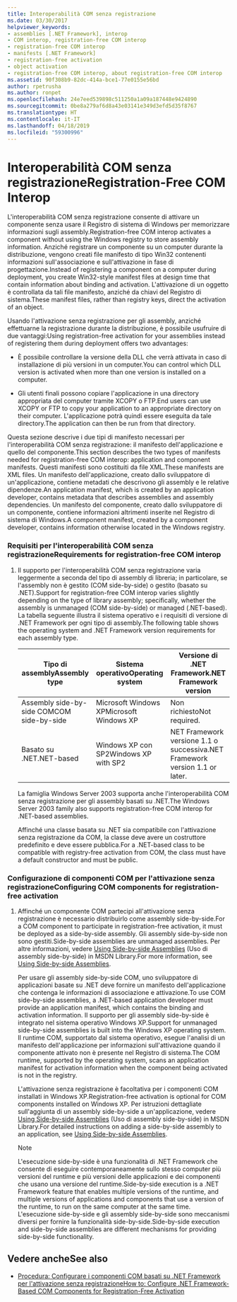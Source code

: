 ```yaml
---
title: Interoperabilità COM senza registrazione
ms.date: 03/30/2017
helpviewer_keywords:
- assemblies [.NET Framework], interop
- COM interop, registration-free COM interop
- registration-free COM interop
- manifests [.NET Framework]
- registration-free activation
- object activation
- registration-free COM interop, about registration-free COM interop
ms.assetid: 90f308b9-82dc-414a-bce1-77e0155e56bd
author: rpetrusha
ms.author: ronpet
ms.openlocfilehash: 24e7eed539898c511250a1a09a187448e9424890
ms.sourcegitcommit: 0be8a279af6d8a43e03141e349d3efd5d35f8767
ms.translationtype: HT
ms.contentlocale: it-IT
ms.lasthandoff: 04/18/2019
ms.locfileid: "59300996"
---
```

# <a name="registration-free-com-interop"></a><span data-ttu-id="486a1-102">Interoperabilità COM senza registrazione</span><span class="sxs-lookup"><span data-stu-id="486a1-102">Registration-Free COM Interop</span></span>
<span data-ttu-id="486a1-103">L'interoperabilità COM senza registrazione consente di attivare un componente senza usare il Registro di sistema di Windows per memorizzare informazioni sugli assembly.</span><span class="sxs-lookup"><span data-stu-id="486a1-103">Registration-free COM interop activates a component without using the Windows registry to store assembly information.</span></span> <span data-ttu-id="486a1-104">Anziché registrare un componente su un computer durante la distribuzione, vengono creati file manifesto di tipo Win32 contenenti informazioni sull'associazione e sull'attivazione in fase di progettazione.</span><span class="sxs-lookup"><span data-stu-id="486a1-104">Instead of registering a component on a computer during deployment, you create Win32-style manifest files at design time that contain information about binding and activation.</span></span> <span data-ttu-id="486a1-105">L'attivazione di un oggetto è controllata da tali file manifesto, anziché da chiavi del Registro di sistema.</span><span class="sxs-lookup"><span data-stu-id="486a1-105">These manifest files, rather than registry keys, direct the activation of an object.</span></span>  
  
 <span data-ttu-id="486a1-106">Usando l'attivazione senza registrazione per gli assembly, anziché effettuarne la registrazione durante la distribuzione, è possibile usufruire di due vantaggi:</span><span class="sxs-lookup"><span data-stu-id="486a1-106">Using registration-free activation for your assemblies instead of registering them during deployment offers two advantages:</span></span>  
  
-   <span data-ttu-id="486a1-107">È possibile controllare la versione della DLL che verrà attivata in caso di installazione di più versioni in un computer.</span><span class="sxs-lookup"><span data-stu-id="486a1-107">You can control which DLL version is activated when more than one version is installed on a computer.</span></span>  
  
-   <span data-ttu-id="486a1-108">Gli utenti finali possono copiare l'applicazione in una directory appropriata del computer tramite XCOPY o FTP.</span><span class="sxs-lookup"><span data-stu-id="486a1-108">End users can use XCOPY or FTP to copy your application to an appropriate directory on their computer.</span></span> <span data-ttu-id="486a1-109">L'applicazione potrà quindi essere eseguita da tale directory.</span><span class="sxs-lookup"><span data-stu-id="486a1-109">The application can then be run from that directory.</span></span>  
  
 <span data-ttu-id="486a1-110">Questa sezione descrive i due tipi di manifesto necessari per l'interoperabilità COM senza registrazione: il manifesto dell'applicazione e quello del componente.</span><span class="sxs-lookup"><span data-stu-id="486a1-110">This section describes the two types of manifests needed for registration-free COM interop: application and component manifests.</span></span> <span data-ttu-id="486a1-111">Questi manifesti sono costituiti da file XML.</span><span class="sxs-lookup"><span data-stu-id="486a1-111">These manifests are XML files.</span></span> <span data-ttu-id="486a1-112">Un manifesto dell'applicazione, creato dallo sviluppatore di un'applicazione, contiene metadati che descrivono gli assembly e le relative dipendenze.</span><span class="sxs-lookup"><span data-stu-id="486a1-112">An application manifest, which is created by an application developer, contains metadata that describes assemblies and assembly dependencies.</span></span> <span data-ttu-id="486a1-113">Un manifesto del componente, creato dallo sviluppatore di un componente, contiene informazioni altrimenti inserite nel Registro di sistema di Windows.</span><span class="sxs-lookup"><span data-stu-id="486a1-113">A component manifest, created by a component developer, contains information otherwise located in the Windows registry.</span></span>  
  
### <a name="requirements-for-registration-free-com-interop"></a><span data-ttu-id="486a1-114">Requisiti per l'interoperabilità COM senza registrazione</span><span class="sxs-lookup"><span data-stu-id="486a1-114">Requirements for registration-free COM interop</span></span>  
  
1. <span data-ttu-id="486a1-115">Il supporto per l'interoperabilità COM senza registrazione varia leggermente a seconda del tipo di assembly di libreria; in particolare, se l'assembly non è gestito (COM side-by-side) o gestito (basato su .NET).</span><span class="sxs-lookup"><span data-stu-id="486a1-115">Support for registration-free COM interop varies slightly depending on the type of library assembly; specifically, whether the assembly is unmanaged (COM side-by-side) or managed (.NET-based).</span></span> <span data-ttu-id="486a1-116">La tabella seguente illustra il sistema operativo e i requisiti di versione di .NET Framework per ogni tipo di assembly.</span><span class="sxs-lookup"><span data-stu-id="486a1-116">The following table shows the operating system and .NET Framework version requirements for each assembly type.</span></span>  
  
    |<span data-ttu-id="486a1-117">Tipo di assembly</span><span class="sxs-lookup"><span data-stu-id="486a1-117">Assembly type</span></span>|<span data-ttu-id="486a1-118">Sistema operativo</span><span class="sxs-lookup"><span data-stu-id="486a1-118">Operating system</span></span>|<span data-ttu-id="486a1-119">Versione di .NET Framework</span><span class="sxs-lookup"><span data-stu-id="486a1-119">.NET Framework version</span></span>|  
    |-------------------|----------------------|----------------------------|  
    |<span data-ttu-id="486a1-120">Assembly side-by-side COM</span><span class="sxs-lookup"><span data-stu-id="486a1-120">COM side-by-side</span></span>|<span data-ttu-id="486a1-121">Microsoft Windows XP</span><span class="sxs-lookup"><span data-stu-id="486a1-121">Microsoft Windows XP</span></span>|<span data-ttu-id="486a1-122">Non richiesto</span><span class="sxs-lookup"><span data-stu-id="486a1-122">Not required.</span></span>|  
    |<span data-ttu-id="486a1-123">Basato su .NET</span><span class="sxs-lookup"><span data-stu-id="486a1-123">.NET-based</span></span>|<span data-ttu-id="486a1-124">Windows XP con SP2</span><span class="sxs-lookup"><span data-stu-id="486a1-124">Windows XP with SP2</span></span>|<span data-ttu-id="486a1-125">NET Framework versione 1.1 o successiva.</span><span class="sxs-lookup"><span data-stu-id="486a1-125">NET Framework version 1.1 or later.</span></span>|  
  
     <span data-ttu-id="486a1-126">La famiglia Windows Server 2003 supporta anche l'interoperabilità COM senza registrazione per gli assembly basati su .NET.</span><span class="sxs-lookup"><span data-stu-id="486a1-126">The Windows Server 2003 family also supports registration-free COM interop for .NET-based assemblies.</span></span>  
  
     <span data-ttu-id="486a1-127">Affinché una classe basata su .NET sia compatibile con l'attivazione senza registrazione da COM, la classe deve avere un costruttore predefinito e deve essere pubblica.</span><span class="sxs-lookup"><span data-stu-id="486a1-127">For a .NET-based class to be compatible with registry-free activation from COM, the class must have a default constructor and must be public.</span></span>  
  
### <a name="configuring-com-components-for-registration-free-activation"></a><span data-ttu-id="486a1-128">Configurazione di componenti COM per l'attivazione senza registrazione</span><span class="sxs-lookup"><span data-stu-id="486a1-128">Configuring COM components for registration-free activation</span></span>  
  
1. <span data-ttu-id="486a1-129">Affinché un componente COM partecipi all'attivazione senza registrazione è necessario distribuirlo come assembly side-by-side.</span><span class="sxs-lookup"><span data-stu-id="486a1-129">For a COM component to participate in registration-free activation, it must be deployed as a side-by-side assembly.</span></span> <span data-ttu-id="486a1-130">Gli assembly side-by-side non sono gestiti.</span><span class="sxs-lookup"><span data-stu-id="486a1-130">Side-by-side assemblies are unmanaged assemblies.</span></span>  <span data-ttu-id="486a1-131">Per altre informazioni, vedere [Using Side-by-side Assemblies](/windows/desktop/SbsCs/using-side-by-side-assemblies) (Uso di assembly side-by-side) in MSDN Library.</span><span class="sxs-lookup"><span data-stu-id="486a1-131">For more information, see [Using Side-by-side Assemblies](/windows/desktop/SbsCs/using-side-by-side-assemblies).</span></span>  
  
     <span data-ttu-id="486a1-132">Per usare gli assembly side-by-side COM, uno sviluppatore di applicazioni basate su .NET deve fornire un manifesto dell'applicazione che contenga le informazioni di associazione e attivazione.</span><span class="sxs-lookup"><span data-stu-id="486a1-132">To use COM side-by-side assemblies, a .NET-based application developer must provide an application manifest, which contains the binding and activation information.</span></span> <span data-ttu-id="486a1-133">Il supporto per gli assembly side-by-side è integrato nel sistema operativo Windows XP.</span><span class="sxs-lookup"><span data-stu-id="486a1-133">Support for unmanaged side-by-side assemblies is built into the Windows XP operating system.</span></span> <span data-ttu-id="486a1-134">Il runtime COM, supportato dal sistema operativo, esegue l'analisi di un manifesto dell'applicazione per informazioni sull'attivazione quando il componente attivato non è presente nel Registro di sistema.</span><span class="sxs-lookup"><span data-stu-id="486a1-134">The COM runtime, supported by the operating system, scans an application manifest for activation information when the component being activated is not in the registry.</span></span>  
  
     <span data-ttu-id="486a1-135">L'attivazione senza registrazione è facoltativa per i componenti COM installati in Windows XP.</span><span class="sxs-lookup"><span data-stu-id="486a1-135">Registration-free activation is optional for COM components installed on Windows XP.</span></span> <span data-ttu-id="486a1-136">Per istruzioni dettagliate sull'aggiunta di un assembly side-by-side a un'applicazione, vedere [Using Side-by-side Assemblies](/windows/desktop/SbsCs/using-side-by-side-assemblies) (Uso di assembly side-by-side) in MSDN Library.</span><span class="sxs-lookup"><span data-stu-id="486a1-136">For detailed instructions on adding a side-by-side assembly to an application, see [Using Side-by-side Assemblies](/windows/desktop/SbsCs/using-side-by-side-assemblies).</span></span>  
  
    > [!NOTE]
    >  <span data-ttu-id="486a1-137">L'esecuzione side-by-side è una funzionalità di .NET Framework che consente di eseguire contemporaneamente sullo stesso computer più versioni del runtime e più versioni delle applicazioni e dei componenti che usano una versione del runtime.</span><span class="sxs-lookup"><span data-stu-id="486a1-137">Side-by-side execution is a .NET Framework feature that enables multiple versions of the runtime, and multiple versions of applications and components that use a version of the runtime, to run on the same computer at the same time.</span></span> <span data-ttu-id="486a1-138">L'esecuzione side-by-side e gli assembly side-by-side sono meccanismi diversi per fornire la funzionalità side-by-side.</span><span class="sxs-lookup"><span data-stu-id="486a1-138">Side-by-side execution and side-by-side assemblies are different mechanisms for providing side-by-side functionality.</span></span>  
  
## <a name="see-also"></a><span data-ttu-id="486a1-139">Vedere anche</span><span class="sxs-lookup"><span data-stu-id="486a1-139">See also</span></span>

- [<span data-ttu-id="486a1-140">Procedura: Configurare i componenti COM basati su .NET Framework per l'attivazione senza registrazione</span><span class="sxs-lookup"><span data-stu-id="486a1-140">How to: Configure .NET Framework-Based COM Components for Registration-Free Activation</span></span>](../../../docs/framework/interop/configure-net-framework-based-com-components-for-reg.md)
